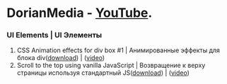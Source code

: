 # DorianMedia - [YouTube](https://www.youtube.com/channel/UCI5B6GIerZ5AzAI5ANAOwww). 
### UI Elements | UI Элементы
1. CSS Animation effects for div box #1 | Анимированные эффекты для блока div([download](https://github.com/DorianHub/UI-Elements/tree/master/CSS%20Animation%20effects%20for%20div%20box)) | ([video](https://youtu.be/DbAIUwrk3uA))
2. Scroll to the top using vanilla JavaScript | Возвращение к верху страницы используя стандартный JS([download](https://github.com/DorianHub/UI-Elements/tree/master/Scroll%20to%20the%20top%20using%20vanilla%20JavaScript)) | ([video](https://youtu.be/_nFuINLMvE8))
